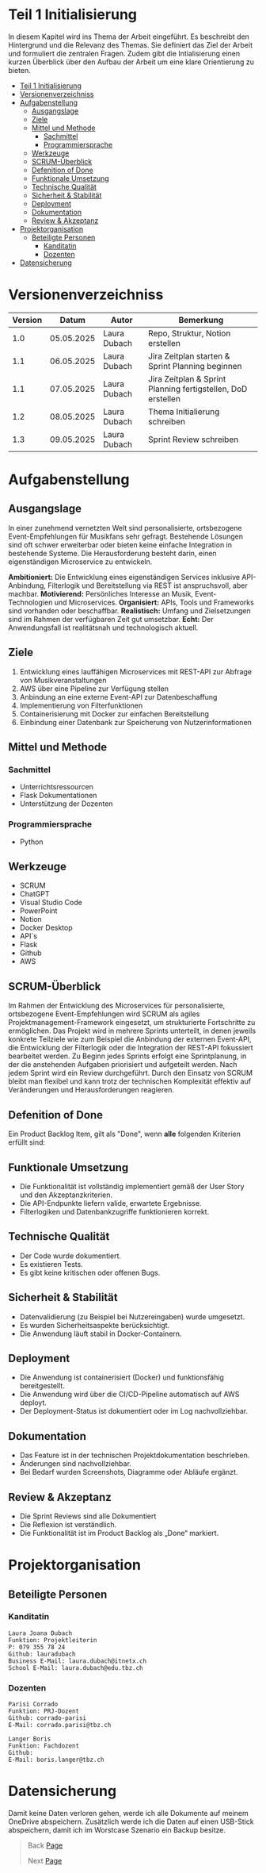 # Teil 1 Initialisierung

In diesem Kapitel wird ins Thema der Arbeit eingeführt. Es beschreibt den Hintergrund und die Relevanz des Themas. Sie definiert das Ziel der Arbeit und formuliert die zentralen Fragen. Zudem gibt die Intialisierung einen kurzen Überblick über den Aufbau der Arbeit um eine klare Orientierung zu bieten.

- [Teil 1 Initialisierung](#teil-1-initialisierung)
- [Versionenverzeichniss](#versionenverzeichniss)
- [Aufgabenstellung](#aufgabenstellung)
  - [Ausgangslage](#ausgangslage)
  - [Ziele](#ziele)
  - [Mittel und Methode](#mittel-und-methode)
    - [Sachmittel](#sachmittel)
    - [Programmiersprache](#programmiersprache)
  - [Werkzeuge](#werkzeuge)
  - [SCRUM-Überblick](#scrum-überblick)
  - [Defenition of Done](#defenition-of-done)
  - [Funktionale Umsetzung](#funktionale-umsetzung)
  - [Technische Qualität](#technische-qualität)
  - [Sicherheit \& Stabilität](#sicherheit--stabilität)
  - [Deployment](#deployment)
  - [Dokumentation](#dokumentation)
  - [Review \& Akzeptanz](#review--akzeptanz)
- [Projektorganisation](#projektorganisation)
  - [Beteiligte Personen](#beteiligte-personen)
    - [Kanditatin](#kanditatin)
    - [Dozenten](#dozenten)
- [Datensicherung](#datensicherung)

# Versionenverzeichniss

| Version | Datum  | Autor | Bemerkung | 
| ------- | ------ | ----  | --------- |
| 1.0 | 05.05.2025 | Laura Dubach | Repo, Struktur, Notion erstellen |
| 1.1 | 06.05.2025 | Laura Dubach | Jira Zeitplan starten & Sprint Planning beginnen |
| 1.1 | 07.05.2025 | Laura Dubach | Jira Zeitplan & Sprint Planning fertigstellen, DoD erstellen |
| 1.2 | 08.05.2025 | Laura Dubach | Thema Initialierung schreiben |
| 1.3 | 09.05.2025 | Laura Dubach | Sprint Review schreiben |

# Aufgabenstellung

## Ausgangslage

In einer zunehmend vernetzten Welt sind personalisierte, ortsbezogene Event-Empfehlungen für Musikfans sehr gefragt. Bestehende Lösungen sind oft schwer erweiterbar oder bieten keine einfache Integration in bestehende Systeme.
Die Herausforderung besteht darin, einen eigenständigen Microservice zu entwickeln.

**Ambitioniert:** Die Entwicklung eines eigenständigen Services inklusive API-Anbindung, Filterlogik und Bereitstellung via REST ist anspruchsvoll, aber machbar.
**Motivierend:** Persönliches Interesse an Musik, Event-Technologien und Microservices.
**Organisiert:** APIs, Tools und Frameworks sind vorhanden oder beschaffbar.
**Realistisch:** Umfang und Zielsetzungen sind im Rahmen der verfügbaren Zeit gut umsetzbar.
**Echt:** Der Anwendungsfall ist realitätsnah und technologisch aktuell.

## Ziele

1.	Entwicklung eines lauffähigen Microservices mit REST-API zur Abfrage von Musikveranstaltungen
2.	AWS über eine Pipeline zur Verfügung stellen
3.	Anbindung an eine externe Event-API zur Datenbeschaffung
4.	Implementierung von Filterfunktionen
5.	Containerisierung mit Docker zur einfachen Bereitstellung
6.	Einbindung einer Datenbank zur Speicherung von Nutzerinformationen

## Mittel und Methode

### Sachmittel

- Unterrichtsressourcen
- Flask Dokumentationen
- Unterstützung der Dozenten

### Programmiersprache

- Python

## Werkzeuge

- SCRUM
- ChatGPT
- Visual Studio Code
- PowerPoint
- Notion
- Docker Desktop
- API`s
- Flask
- Github
- AWS

## SCRUM-Überblick

Im Rahmen der Entwicklung des Microservices für personalisierte, ortsbezogene Event-Empfehlungen wird SCRUM als agiles Projektmanagement-Framework eingesetzt, um strukturierte Fortschritte zu ermöglichen. Das Projekt wird in mehrere Sprints unterteilt, in denen jeweils konkrete Teilziele wie zum Beispiel die Anbindung der externen Event-API, die Entwicklung der Filterlogik oder die Integration der REST-API fokussiert bearbeitet werden. Zu Beginn jedes Sprints erfolgt eine Sprintplanung, in der die anstehenden Aufgaben priorisiert und aufgeteilt werden. Nach jedem Sprint wird ein Review durchgeführt. Durch den Einsatz von SCRUM bleibt man flexibel und kann trotz der technischen Komplexität effektiv auf Veränderungen und Herausforderungen reagieren.

## Defenition of Done

Ein Product Backlog Item, gilt als "Done", wenn **alle** folgenden Kriterien erfüllt sind:

## Funktionale Umsetzung
- Die Funktionalität ist vollständig implementiert gemäß der User Story und den Akzeptanzkriterien.
- Die API-Endpunkte liefern valide, erwartete Ergebnisse.
- Filterlogiken und Datenbankzugriffe funktionieren korrekt.

## Technische Qualität
- Der Code wurde dokumentiert.
- Es existieren Tests.
- Es gibt keine kritischen oder offenen Bugs.

## Sicherheit & Stabilität
- Datenvalidierung (zu Beispiel bei Nutzereingaben) wurde umgesetzt.
- Es wurden Sicherheitsaspekte berücksichtigt.
- Die Anwendung läuft stabil in Docker-Containern.

## Deployment
- Die Anwendung ist containerisiert (Docker) und funktionsfähig bereitgestellt.
- Die Anwendung wird über die CI/CD-Pipeline automatisch auf AWS deployt.
- Der Deployment-Status ist dokumentiert oder im Log nachvollziehbar.

## Dokumentation
- Das Feature ist in der technischen Projektdokumentation beschrieben.
- Änderungen sind nachvollziehbar.
- Bei Bedarf wurden Screenshots, Diagramme oder Abläufe ergänzt.

## Review & Akzeptanz
- Die Sprint Reviews sind alle Dokumentiert
- Die Reflexion ist verständlich.
- Die Funktionalität ist im Product Backlog als „Done“ markiert.

# Projektorganisation

## Beteiligte Personen

### Kanditatin

```
Laura Joana Dubach
Funktion: Projektleiterin
P: 079 355 78 24
Github: lauradubach
Business E-Mail: laura.dubach@itnetx.ch
School E-Mail: laura.dubach@edu.tbz.ch
```
### Dozenten

```
Parisi Corrado
Funktion: PRJ-Dozent
Github: corrado-parisi
E-Mail: corrado.parisi@tbz.ch
```
```
Langer Boris
Funktion: Fachdozent
Github: 
E-Mail: boris.langer@tbz.ch
```

# Datensicherung

Damit keine Daten verloren gehen, werde ich alle Dokumente auf meinem OneDrive abspeichern. Zusätzlich werde ich die Daten auf einen USB-Stick abspeichern, damit ich im Worstcase Szenario ein Backup besitze.


> Back [Page](https://github.com/lauradubach/Semesterarbeit3/blob/main/README.md)
>
> Next [Page](https://github.com/lauradubach/Semesterarbeit3/blob/main/Sites/Teil%202%20Konzeption.md)